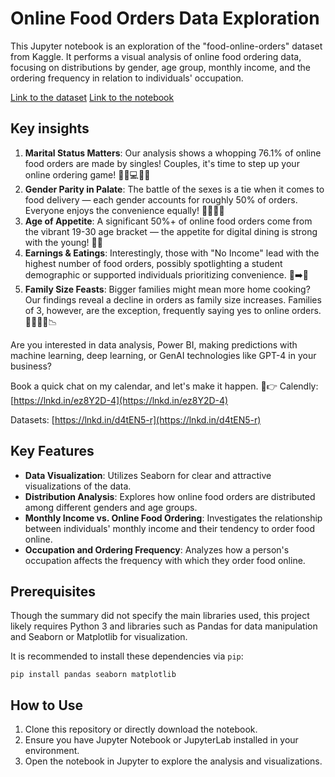 # Online Food Orders Data Exploration

This Jupyter notebook is an exploration of the "food-online-orders" dataset from Kaggle. It performs a visual analysis of online food ordering data, focusing on distributions by gender, age group, monthly income, and the ordering frequency in relation to individuals' occupation.

[Link to the dataset](https://www.kaggle.com/datasets/sudarshan24byte/online-food-dataset/data)
[Link to the notebook](https://github.com/santiagopatinoserna/food_orders/blob/main/Code/exploration.ipynb)

## Key insights 
1. **Marital Status Matters**: Our analysis shows a whopping 76.1% of online food orders are made by singles! Couples, it's time to step up your online ordering game! 🤵‍♂️💻👰‍♀️
2. **Gender Parity in Palate**: The battle of the sexes is a tie when it comes to food delivery — each gender accounts for roughly 50% of orders. Everyone enjoys the convenience equally! 👨‍🍳👩‍🍳
3. **Age of Appetite**: A significant 50%+ of online food orders come from the vibrant 19-30 age bracket — the appetite for digital dining is strong with the young! 🍔📲
4. **Earnings & Eatings**: Interestingly, those with "No Income" lead with the highest number of food orders, possibly spotlighting a student demographic or supported individuals prioritizing convenience. 💼➡️🍕
5. **Family Size Feasts**: Bigger families might mean more home cooking? Our findings reveal a decline in orders as family size increases. Families of 3, however, are the exception, frequently saying yes to online orders. 👨‍👩‍👦‍👦📉

Are you interested in data analysis, Power BI, making predictions with machine learning, deep learning, or GenAI technologies like GPT-4 in your business?

Book a quick chat on my calendar, and let's make it happen.
📅👉 Calendly: [https://lnkd.in/ez8Y2D-4](https://lnkd.in/ez8Y2D-4)

Datasets: [https://lnkd.in/d4tEN5-r](https://lnkd.in/d4tEN5-r)

## Key Features

- **Data Visualization**: Utilizes Seaborn for clear and attractive visualizations of the data.
- **Distribution Analysis**: Explores how online food orders are distributed among different genders and age groups.
- **Monthly Income vs. Online Food Ordering**: Investigates the relationship between individuals' monthly income and their tendency to order food online.
- **Occupation and Ordering Frequency**: Analyzes how a person's occupation affects the frequency with which they order food online.

## Prerequisites

Though the summary did not specify the main libraries used, this project likely requires Python 3 and libraries such as Pandas for data manipulation and Seaborn or Matplotlib for visualization.

It is recommended to install these dependencies via `pip`:

```
pip install pandas seaborn matplotlib
```

## How to Use

1. Clone this repository or directly download the notebook.
2. Ensure you have Jupyter Notebook or JupyterLab installed in your environment.
3. Open the notebook in Jupyter to explore the analysis and visualizations.

